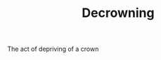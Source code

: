 ---
title: Decrowning
letter: D
permalink: "/definitions/bld-decrowning.html"
body: The act of depriving of a crown
published_at: '2018-07-07'
source: Black's Law Dictionary 2nd Ed (1910)
layout: post
---